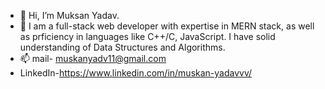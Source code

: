 - 👋 Hi, I’m Muksan Yadav.
- 🌱 I am a full-stack web developer with expertise in MERN stack, as well as prficiency in languages like C++/C, JavaScript. I have solid understanding of Data Structures and Algorithms.
- 📫 mail- muskanyadv11@gmail.com
- LinkedIn-https://www.linkedin.com/in/muskan-yadavvv/

<!---
Muskanyadavv/Muskanyadavv is a ✨ special ✨ repository because its `README.md` (this file) appears on your GitHub profile.
You can click the Preview link to take a look at your changes.
--->
